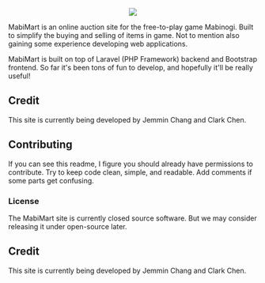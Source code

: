 <p align="center">
<img src="http://mabimart.com/images/logo.png"/>
</p>
MabiMart is an online auction site for the free-to-play game Mabinogi. Built to simplify the buying and selling of items in game. Not to mention also gaining some experience developing web applications.

MabiMart is built on top of Laravel (PHP Framework) backend and Bootstrap frontend. So far it's been tons of fun to develop, and hopefully it'll be really useful!

## Credit
This site is currently being developed by Jemmin Chang and Clark Chen.

## Contributing
If you can see this readme, I figure you should already have permissions to contribute. Try to keep code clean, simple, and readable. Add comments if some parts get confusing.

### License

The MabiMart site is currently closed source software. But we may consider releasing it under open-source later.

## Credit
This site is currently being developed by Jemmin Chang and Clark Chen.
